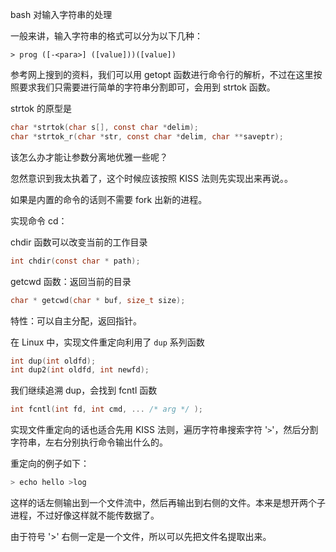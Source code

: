 bash 对输入字符串的处理

一般来讲，输入字符串的格式可以分为以下几种：

```
> prog ([-<para>] ([value]))([value])
```

参考网上搜到的资料，我们可以用 getopt 函数进行命令行的解析，不过在这里按照要求我们只需要进行简单的字符串分割即可，会用到 strtok 函数。

strtok 的原型是

```c
char *strtok(char s[], const char *delim);
char *strtok_r(char *str, const char *delim, char **saveptr);
```

该怎么办才能让参数分离地优雅一些呢？

忽然意识到我太执着了，这个时候应该按照 KISS 法则先实现出来再说。。

如果是内置的命令的话则不需要 fork 出新的进程。

实现命令 cd：

chdir 函数可以改变当前的工作目录

```c
int chdir(const char * path);
```

getcwd 函数：返回当前的目录

```c
char * getcwd(char * buf, size_t size);
```

特性：可以自主分配，返回指针。

在 Linux 中，实现文件重定向利用了 `dup` 系列函数

```c
int dup(int oldfd);
int dup2(int oldfd, int newfd);
```

我们继续追溯 dup，会找到 fcntl 函数

```c
int fcntl(int fd, int cmd, ... /* arg */ );
```

实现文件重定向的话也适合先用 KISS 法则，遍历字符串搜索字符 '`>`'，然后分割字符串，左右分别执行命令输出什么的。

重定向的例子如下：

```bash
> echo hello >log
```

这样的话左侧输出到一个文件流中，然后再输出到右侧的文件。本来是想开两个子进程，不过好像这样就不能传数据了。

由于符号 '>' 右侧一定是一个文件，所以可以先把文件名提取出来。